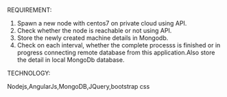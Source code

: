 REQUIREMENT:
   1. Spawn a new node with centos7 on private cloud using API.
   2. Check whether the node is reachable or not using API.
   3. Store the newly created machine details in Mongodb.
   4. Check on each interval, whether the complete processs is finished or in progress connecting remote database from 
   this application.Also store the detail in local MongoDb database.

TECHNOLOGY:

   Nodejs,AngularJs,MongoDB,JQuery,bootstrap css
     
